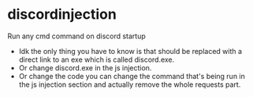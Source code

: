 # discordinjection
Run any cmd command on discord startup

* Idk the only thing you have to know is that <link> should be replaced with a direct link to an exe which is called discord.exe.
* Or change discord.exe in the js injection.
* Or change the code you can change the command that's being run in the js injection section and actually remove the whole requests part.
